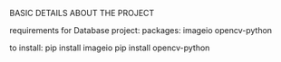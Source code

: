 BASIC DETAILS ABOUT THE PROJECT

requirements for Database project:
packages: 
    imageio
    opencv-python

to install:
    pip install imageio
    pip install opencv-python
